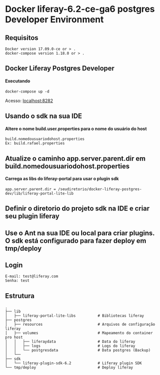 # Docker liferay-6.2-ce-ga6 postgres Developer Environment

## Requisitos
```
Docker version 17.09.0-ce or > .
docker-compose version 1.18.0 or > .
```

## Docker Liferay Postgres Developer
#### Executando
```
docker-compose up -d

```

Acesso: [localhost:8282](http://localhost:8282)

## Usando o sdk na sua IDE

#### Altere o nome build.user.properties para o nome do usuário do host
```
build.nomedousuariodohost.properties
Ex: build.rafael.properties

```

## Atualize o caminho app.server.parent.dir em build.nomedousuariodohost.properties
#### Carrega as libs do liferay-portal para usar o plugin sdk

```
app.server.parent.dir = /seudiretorio/docker-liferay-postgres-dev/lib/liferay-portal-lite-lib

```

## Definir o diretorio do projeto sdk na IDE e criar seu plugin liferay

## Use o Ant na sua IDE ou local para criar plugins. O sdk está configurado para fazer deploy em tmp/deploy

## Login
```
E-mail: test@liferay.com
Senha: test

```

## Estrutura
    .
    ├── lib
    │   ├── liferay-portal-lite-libs          # Bibliotecas liferay
    ├── postgres
    │   ├── resources                         # Arquivos de configuração liferay
    │   ├── volumes                           # Mapeamento do container pro host
    │   │   ├── liferaydata                   # Data do liferay
    │   │   ├── logs                          # Logs do liferay
    │   │   └── postgresdata                  # Data postgres (Backup)
    │   └──
    ├── sdk
    │   └── liferay-plugin-sdk-6.2            # Liferay plugin SDK
    └── tmp/deploy                            # Deploy liferay
